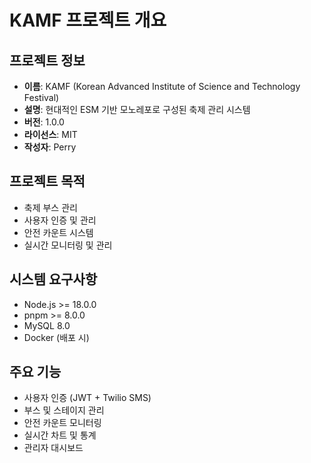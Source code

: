 # KAMF 프로젝트 개요

## 프로젝트 정보

- **이름**: KAMF (Korean Advanced Institute of Science and Technology Festival)
- **설명**: 현대적인 ESM 기반 모노레포로 구성된 축제 관리 시스템
- **버전**: 1.0.0
- **라이선스**: MIT
- **작성자**: Perry

## 프로젝트 목적

- 축제 부스 관리
- 사용자 인증 및 관리
- 안전 카운트 시스템
- 실시간 모니터링 및 관리

## 시스템 요구사항

- Node.js >= 18.0.0
- pnpm >= 8.0.0
- MySQL 8.0
- Docker (배포 시)

## 주요 기능

- 사용자 인증 (JWT + Twilio SMS)
- 부스 및 스테이지 관리
- 안전 카운트 모니터링
- 실시간 차트 및 통계
- 관리자 대시보드
